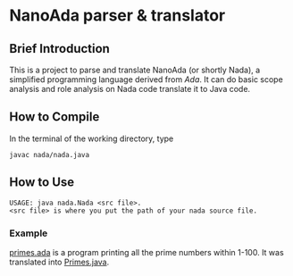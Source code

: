 # NanoAda parser & translator
## Brief Introduction
This is a project to parse and translate NanoAda (or shortly Nada), a simplified programming language derived from *Ada*. It can do basic scope analysis and role analysis on Nada code translate it to Java code.
## How to Compile
In the terminal of the working directory, type
```
javac nada/nada.java
```
## How to Use
```
USAGE: java nada.Nada <src file>.
<src file> is where you put the path of your nada source file.
```
### Example
[primes.ada](./primes.ada) is a program printing all the prime numbers within 1-100. It was translated into [Primes.java](./Primes.java).
